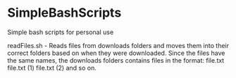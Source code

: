 # SimpleBashScripts
Simple bash scripts for personal use

readFiles.sh - Reads files from downloads folders and moves them into their correct folders based on when they were downloaded. Since the files have the same names, the downloads folders contains files in the format:
file.txt
file.txt (1)
file.txt (2) and so on.
